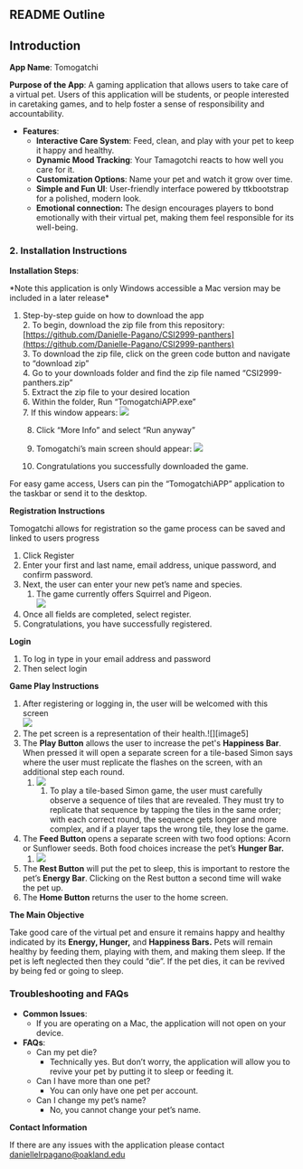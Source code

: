 ## **README Outline**

## **Introduction**

**App Name**: Tomogatchi

**Purpose of the App**:  A gaming application that allows users to take care of a virtual pet. Users of this application will be students, or people interested in caretaking games, and to help foster a sense of responsibility and accountability. 

* **Features**:  
  * **Interactive Care System**: Feed, clean, and play with your pet to keep it happy and healthy.  
  * **Dynamic Mood Tracking**: Your Tamagotchi reacts to how well you care for it.  
  * **Customization Options**: Name your pet and watch it grow over time.  
  * **Simple and Fun UI**: User-friendly interface powered by ttkbootstrap for a polished, modern look.  
  * **Emotional connection:** The design encourages players to bond emotionally with their virtual pet, making them feel responsible for its well-being.

### **2\. Installation Instructions**

**Installation Steps**:

\*Note this application is only Windows accessible a Mac version may be included in a later release\*

1. Step-by-step guide on how to download the app  
   2. To begin, download the zip file from this repository: [https://github.com/Danielle-Pagano/CSI2999-panthers](https://github.com/Danielle-Pagano/CSI2999-panthers)  
   3. To download the zip file, click on the green code button and navigate to “download zip”  
   4. Go to your downloads folder and find the zip file named “CSI2999-panthers.zip”  
   5. Extract the zip file to your desired location  
   6. Within the folder, Run “TomogatchiAPP.exe”  
   7. If this window appears:
        ![](Warning.PNG)

   8.  Click “More Info” and select “Run anyway” 
   9. Tomogatchi’s main screen should appear: 
        ![](HomeScreen.PNG)
      
   11. Congratulations you successfully downloaded the game.

For easy game access, Users can pin the “TomogatchiAPP” application to the taskbar or send it to the desktop.

**Registration Instructions**

Tomogatchi allows for registration so the game process can be saved and linked to users progress

1. Click Register  
2. Enter your first and last name, email address, unique password, and confirm password.  
3. Next, the user can enter your new pet’s name and species.  
   1. The game currently offers Squirrel and Pigeon.  
      ![](Registration.PNG)
4. Once all fields are completed, select register.  
5. Congratulations, you have successfully registered.

**Login**

1. To log in type in your email address and password  
2. Then select login

**Game Play Instructions**

1. After registering or logging in, the user will be welcomed with this screen  
   ![](PlayerScreenPictogram.PNG)  
2. The pet screen is a representation of their health.![][image5]  
3. The **Play Button** allows the user to increase the pet's **Happiness Bar**. When pressed it will open a separate screen for a tile-based Simon says where the user must replicate the flashes on the screen, with an additional step each round.  
   1. ![](Simon.PNG)  
      1. To play a tile-based Simon game, the user must carefully observe a sequence of tiles that are revealed. They must try to replicate that sequence by tapping the tiles in the same order; with each correct round, the sequence gets longer and more complex, and if a player taps the wrong tile, they lose the game.   
4. The **Feed Button** opens a separate screen with two food options: Acorn or Sunflower seeds. Both food choices increase the pet’s **Hunger Bar.**  
   1. ![](ChooseFood.PNG) 
5. The **Rest Button** will put the pet to sleep, this is important to restore the pet’s **Energy Bar**. Clicking on the Rest button a second time will wake the pet up.  
6. The **Home Button** returns the user to the home screen.

**The Main Objective**

Take good care of the virtual pet and ensure it remains happy and healthy indicated by its **Energy, Hunger,** and **Happiness Bars.** Pets will remain healthy by feeding them, playing with them, and making them sleep. If the pet is left neglected then they could “die”. If the pet dies, it can be revived by being fed or going to sleep.

### **Troubleshooting and FAQs**

* **Common Issues**:  
  * If you are operating on a Mac, the application will not open on your device.  
* **FAQs**:  
  * Can my pet die?  
    * Technically yes. But don’t worry, the application will allow you to revive your pet by putting it to sleep or feeding it.  
  * Can I have more than one pet?  
    * You can only have one pet per account.  
  * Can I change my pet’s name?  
    * No, you cannot change your pet’s name.

**Contact Information**

If there are any issues with the application please contact daniellelrpagano@oakland.edu
